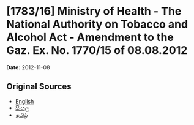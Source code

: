 # [1783/16] Ministry of Health - The National Authority on Tobacco and Alcohol Act - Amendment to the Gaz. Ex. No. 1770/15 of 08.08.2012

**Date:** 2012-11-08

## Original Sources

- [English](https://documents.gov.lk/view/extra-gazettes/2012/11/1783-16_E.pdf)
- [සිංහල](https://documents.gov.lk/view/extra-gazettes/2012/11/1783-16_S.pdf)
- [தமிழ்](https://documents.gov.lk/view/extra-gazettes/2012/11/1783-16_T.pdf)

